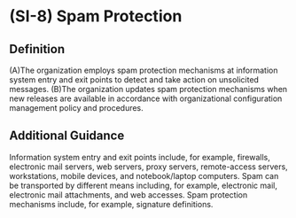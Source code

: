 
# (SI-8) Spam Protection

## Definition

(A)The organization employs spam protection mechanisms at information system entry and exit points to detect and take action on unsolicited messages.
(B)The organization updates spam protection mechanisms when new releases are available in accordance with organizational configuration management policy and procedures.

## Additional Guidance

Information system entry and exit points include, for example, firewalls, electronic mail servers, web servers, proxy servers, remote-access servers, workstations, mobile devices, and notebook/laptop computers. Spam can be transported by different means including, for example, electronic mail, electronic mail attachments, and web accesses. Spam protection mechanisms include, for example, signature definitions.
